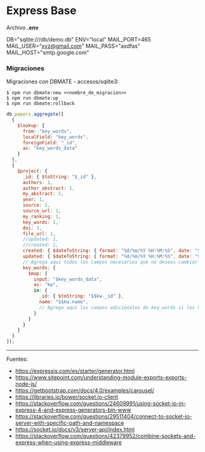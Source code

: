# Express Base


Archivo <b>.env</b>

DB="sqlite:///db/demo.db"
ENV="local"
MAIL_PORT=465
MAIL_USER="xyz@gmail.com"
MAIL_PASS="asdfas"
MAIL_HOST="smtp.google.com"

### Migraciones

Migraciones con DBMATE - accesos/sqlite3:

    $ npm run dbmate:new <<nombre_de_migracion>>
    $ npm run dbmate:up
    $ npm run dbmate:rollback


```javascript
db.papers.aggregate([
  {
    $lookup: {
      from: "key_words",
      localField: "key_words",
      foreignField: "_id",
      as: "key_words_data"
    }
  },
  {
    $project: {
      _id: { $toString: "$_id" },
      authors: 1,
      author_abstract: 1,
      my_abstract: 1,
      year: 1,
      source: 1,
      source_url: 1,
      my_ranking: 1,
      key_words: 1,
      doi: 1,
      file_url: 1,
      //updated: 1,
      //created: 1,
      created: { $dateToString: { format: "%d/%m/%Y %H:%M:%S", date: "$created", timezone: "-05:00" } },
      updated: { $dateToString: { format: "%d/%m/%Y %H:%M:%S", date: "$updated", timezone: "-05:00" } },
      // Agrega aquí todos los campos necesarios que no deseas cambiar
      key_words: {
        $map: {
          input: "$key_words_data",
          as: "kw",
          in: {
            _id: { $toString: "$$kw._id" },
            name: "$$kw.name",
            // Agrega aquí los campos adicionales de key_words si los hay
          }
        }
      }
    }
  }
]);
```

---

Fuentes:

+ https://expressjs.com/es/starter/generator.html
+ https://www.sitepoint.com/understanding-module-exports-exports-node-js/
+ https://getbootstrap.com/docs/4.0/examples/carousel/
+ https://libraries.io/bower/socket.io-client
+ https://stackoverflow.com/questions/24609991/using-socket-io-in-express-4-and-express-generators-bin-www
+ https://stackoverflow.com/questions/29511404/connect-to-socket-io-server-with-specific-path-and-namespace
+ https://socket.io/docs/v3/server-api/index.html
+ https://stackoverflow.com/questions/42379952/combine-sockets-and-express-when-using-express-middleware
